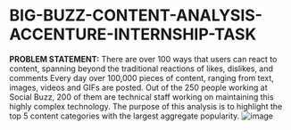 # BIG-BUZZ-CONTENT-ANALYSIS-ACCENTURE-INTERNSHIP-TASK

**PROBLEM STATEMENT:**
There are over 100 ways that users can react to content, spanning beyond the traditional reactions of likes, dislikes, and comments
Every day over 100,000 pieces of content, ranging from text, images, videos and GIFs are posted. Out of the 250 people working at Social Buzz, 200 of them are technical staff working on maintaining this highly complex technology. 
The purpose of this analysis is to highlight the top 5 content categories with the largest aggregate popularity.
![image](https://github.com/user-attachments/assets/b97ea2b5-e3ac-4890-b4d4-ea6dd2b44ec5)

